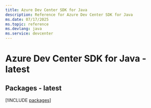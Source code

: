 ```yaml
---
title: Azure Dev Center SDK for Java
description: Reference for Azure Dev Center SDK for Java
ms.date: 07/17/2025
ms.topic: reference
ms.devlang: java
ms.service: devcenter
---
```

# Azure Dev Center SDK for Java - latest
## Packages - latest
[!INCLUDE [packages](dev-center-index.md)]